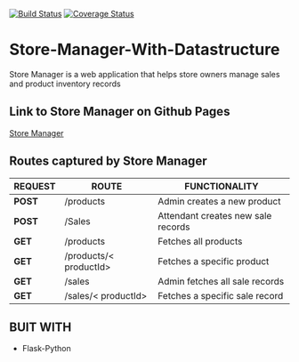 [![Build Status](https://travis-ci.com/Eubule/Store-Manager-With-Datastructure.svg?branch=master)](https://travis-ci.com/Eubule/Store-Manager-With-Datastructure)
[![Coverage Status](https://coveralls.io/repos/github/Eubule/My-Todo-List-with-database/badge.svg?branch=master)](https://coveralls.io/github/Eubule/My-Todo-List-with-database?branch=master)

# Store-Manager-With-Datastructure
Store Manager is a web application that helps store owners manage sales and product inventory  records

## Link to Store Manager on Github Pages

[Store Manager](https://github.com/Eubule/Store-Manager-With-Datastructure/)

## Routes captured by Store Manager

 REQUEST | ROUTE | FUNCTIONALITY
 ------- | ----- | -------------
 **POST** | /products | Admin creates a new product
 **POST** | /Sales | Attendant creates new sale records
 **GET** | /products | Fetches all products
 **GET** | /products/< productId> | Fetches a specific product
 **GET** | /sales | Admin fetches all sale records
 **GET** | /sales/< productId> | Fetches a specific sale record

 ## BUIT WITH

 * Flask-Python